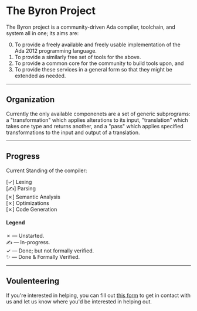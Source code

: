 # The Byron Project

The Byron project is a community-driven Ada compiler, toolchain, and system all in one; its aims are:



0. To provide a freely available and freely usable implementation of the Ada 2012 programming language.
0. To provide a similarly free set of tools for the above.
0. To provide a common core for the community to build tools upon, and
0. To provide these services in a general form so that they might be extended as needed.



----


## Organization


Currently the only available componenets are a set of generic subprograms: a "transformation" which applies alterations to its input, "translation" which takes one type and returns another, and a "pass" which applies specified transformations to the input and output of a translation.


----


## Progress


Current Standing of the compiler:

[✓] Lexing  
[✍] Parsing  
[✗] Semantic Analysis  
[✗] Optimizations  
[✗] Code Generation


#### Legend

✗ — Unstarted.  
✍ — In-progress.  
✓ — Done; but not formally verified.  
✨ — Done & Formally Verified.

----

## Voulenteering


If you're interested in helping,  you can fill out [this form](https://docs.google.com/forms/d/1qLb8P8fMzbZXcsTEVCOw7Fcv4rkt9nXrkztWJsdnPeU/viewform?usp=send_form) to get in contact with us and let us know where you'd be interested in helping out.
